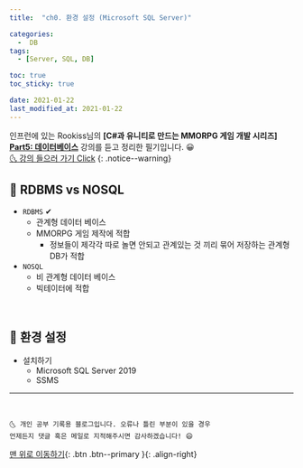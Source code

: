 ```yaml
---
title:  "ch0. 환경 설정 (Microsoft SQL Server)" 

categories:
  -  DB
tags:
  - [Server, SQL, DB]

toc: true
toc_sticky: true

date: 2021-01-22
last_modified_at: 2021-01-22
---
```


인프런에 있는 Rookiss님의 **[C#과 유니티로 만드는 MMORPG 게임 개발 시리즈] <u>Part5: 데이터베이스</u>** 강의를 듣고 정리한 필기입니다. 😀  
[🌜 강의 들으러 가기 Click](https://www.inflearn.com/course/유니티-MMORPG-개발-part5)
{: .notice--warning}

## 🚀 RDBMS vs NOSQL

- `RDBMS` ✔
  - 관계형 데이터 베이스
  - MMORPG 게임 제작에 적합
    - 정보들이 제각각 따로 놀면 안되고 관계있는 것 끼리 묶어 저장하는 관계형 DB가 적합
- `NOSQL`
  - 비 관계형 데이터 베이스
  - 빅테이터에 적합

<br>

## 🚀 환경 설정

- 설치하기
  - Microsoft SQL Server 2019
  - SSMS

***
<br>

    🌜 개인 공부 기록용 블로그입니다. 오류나 틀린 부분이 있을 경우 
    언제든지 댓글 혹은 메일로 지적해주시면 감사하겠습니다! 😄

[맨 위로 이동하기](#){: .btn .btn--primary }{: .align-right}